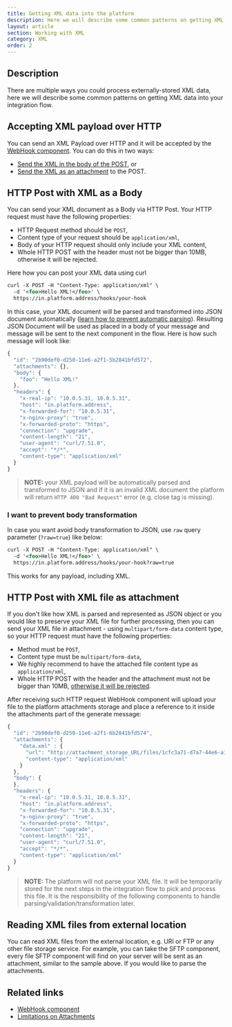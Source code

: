 ```yaml
---
title: Getting XML data into the platform
description: Here we will describe some common patterns on getting XML data into your integration flow.
layout: article
section: Working with XML
category: XML
order: 2
---
```


## Description

There are multiple ways you could process externally-stored XML data, here we
will describe some common patterns on getting XML data into your integration flow.

## Accepting XML payload over HTTP

You can send an XML Payload over HTTP and it will be accepted by the
[WebHook component](/components/webhook/). You can do this in two ways:

*   [Send the XML in the body of the POST](#http-post-with-xml-as-a-body), or
*   [Send the XML as an attachment](#http-post-with-xml-file-as-attachment) to the POST.

## HTTP Post with XML as a Body

You can send your XML document as a Body via HTTP Post. Your HTTP request must
have the following properties:

*   HTTP Request method should be `POST`,
*   Content type of your request should be `application/xml`,
*   Body of your HTTP request should only include your XML content,
*   Whole HTTP POST with the header must not be bigger than 10MB, otherwise it will be rejected.

Here how you can post your XML data using curl

```xml
curl -X POST -H "Content-Type: application/xml" \
  -d '<foo>Hello XML!</foo>' \
  https://in.platform.address/hooks/your-hook
```

In this case, your XML document will be parsed and transformed into JSON document
automatically ([learn how to prevent automatic parsing](#i-want-to-prevent-body-transformation)).
Resulting JSON Document will be used as placed in a body of your message and message
will be sent to the next component in the flow. Here is how such message will look like:

```js
{
  "id": "2b90def0-d250-11e6-a2f1-5b2841bfd572",
  "attachments": {},
  "body": {
    "foo": "Hello XML!"
  },
  "headers": {
    "x-real-ip": "10.0.5.31, 10.0.5.31",
    "host": "in.platform.address",
    "x-forwarded-for": "10.0.5.31",
    "x-nginx-proxy": "true",
    "x-forwarded-proto": "https",
    "connection": "upgrade",
    "content-length": "21",
    "user-agent": "curl/7.51.0",
    "accept": "*/*",
    "content-type": "application/xml"
  }
}
```

> **NOTE:** your XML payload will be automatically parsed and transformed to JSON
> and if it is an invalid XML document the platform will return `HTTP 400 "Bad Request"`
> error (e.g. close tag is missing).

### I want to prevent body transformation

In case you want avoid body transformation to JSON, use `raw` query parameter
(`?raw=true`) like below:

```xml
curl -X POST -H "Content-Type: application/xml" \
  -d '<foo>Hello XML!</foo>' \
  https://in.platform.address/hooks/your-hook?raw=true
```

This works for any payload, including XML.

## HTTP Post with XML file as attachment

If you don't like how XML is parsed and represented as JSON object or you would
like to preserve your XML file for further processing, then you can send your
XML file in attachment - using `multipart/form-data` content type, so your HTTP
request must have the following properties:

*   Method must be `POST`,
*   Content type must be `multipart/form-data`,
*   We highly recommend to have the attached file content type as `application/xml`,
*   Whole HTTP POST with the header and the attachment must not be bigger than 10MB, [otherwise it will be rejected](/references/attachments-limitations).

After receiving such HTTP request WebHook component will upload your file to the
platform attachments storage and place a reference to it inside the attachments
part of the generate message:

```js
{
  "id": "2b90def0-d250-11e6-a2f1-6b2841bfd574",
  "attachments": {
    "data.xml" : {
      "url": "http://attachment_storage_URL/files/1cfc3a71-d7a7-44e6-a15e-ae18860d537c",
      "content-type": "application/xml"
    }
  },
  "body": {
  },
  "headers": {
    "x-real-ip": "10.0.5.31, 10.0.5.31",
    "host": "in.platform.address",
    "x-forwarded-for": "10.0.5.31",
    "x-nginx-proxy": "true",
    "x-forwarded-proto": "https",
    "connection": "upgrade",
    "content-length": "21",
    "user-agent": "curl/7.51.0",
    "accept": "*/*",
    "content-type": "application/xml"
  }
}
```

> **NOTE:** The platform will not parse your XML file. It will be
> temporarily stored for the next steps in the integration flow to pick and process
> this file. It is the responsibility of the following components to handle
> parsing/validation/transformation later.

## Reading XML files from external location

You can read XML files from the external location, e.g. URI or FTP or any other
file storage service. For example, you can take the SFTP component, every file
SFTP component will find on your server will be sent as an attachment, similar
to the sample above. If you would like to parse the attachments.

## Related links

- [WebHook component](/components/webhook/)
- [Limitations on Attachments](/references/attachments-limitations)
